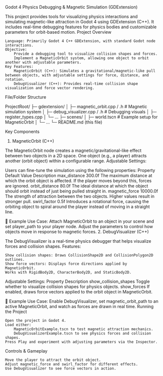 Godot 4 Physics Debugging & Magnetic Simulation (GDExtension)

This project provides tools for visualizing physics interactions and simulating magnetic-like attraction in Godot 4 using GDExtension (C++). It includes real-time debugging features for physics bodies and customizable parameters for orbit-based motion.
Project Overview

    Language: Primarily Godot 4 C++ GDExtension, with standard Godot node interactions.
    Objective:
        Provide a debugging tool to visualize collision shapes and forces.
        Implement a MagneticOrbit system, allowing one object to orbit another with adjustable parameters.
    Key Features:
        MagneticOrbit (C++): Simulates a gravitational/magnetic-like pull between objects, with adjustable settings for force, distance, and rotation.
        DebugVisualizer (C++): Provides real-time collision shape visualization and force vector rendering.

File/Folder Structure

ProjectRoot/
├─ gdextension/
│   ├─ magnetic_orbit.cpp / .h  # Magnetic simulation system
│   ├─ debug_visualizer.cpp / .h  # Debugging visuals
│   ├─ register_types.cpp
│   └─ ...
├─ scenes/
│   ├─ world.tscn  # Example setup for MagneticOrbit
│   └─ ...
└─ README.md (this file)

Key Components
1. MagneticOrbit (C++)

The MagneticOrbit node creates a magnetic/gravitational-like effect between two objects in a 2D space. One object (e.g., a player) attracts another (orbit object) within a configurable range.
Adjustable Settings:

Users can fine-tune the simulation using the following properties:
Property	Default Value	Description
max_distance	300.0f	The maximum distance at which the orbit object is affected. If the player moves beyond this, forces are ignored.
orbit_distance	80.0f	The ideal distance at which the object should orbit instead of just being pulled straight in.
magnetic_force	10000.0f	The strength of attraction between the two objects. Higher values result in stronger pull.
swirl_factor	0.5f	Introduces a rotational force, causing the orbiting object to spiral around the player instead of moving in a straight line.

📌 Example Use Case:
Attach MagneticOrbit to an object in your scene and set player_path to your player node. Adjust the parameters to control how objects move in response to magnetic forces.
2. DebugVisualizer (C++)

The DebugVisualizer is a real-time physics debugger that helps visualize forces and collision shapes.
Features:

    Show collision shapes: Draws CollisionShape2D and CollisionPolygon2D outlines.
    Show force vectors: Displays force directions applied by MagneticOrbit.
    Works with RigidBody2D, CharacterBody2D, and StaticBody2D.

Adjustable Settings:
Property	Description
show_collision_shapes	Toggle whether to visualize collision shapes for physics objects.
show_forces	If enabled, draws force vectors applied to the orbit object in MagneticOrbit.

📌 Example Use Case:
Enable DebugVisualizer, set magnetic_orbit_path to an active MagneticOrbit, and watch as forces are drawn in real time.
Running the Project

    Open the project in Godot 4.
    Load either:
        MagneticOrbitExample.tscn to test magnetic attraction mechanics.
        DebugVisualizerExample.tscn to see physics forces and collision shapes.
    Press Play and experiment with adjusting parameters via the Inspector.

Controls & Gameplay

    Move the player to attract the orbit object.
    Adjust magnetic_force and swirl_factor for different effects.
    Use DebugVisualizer to see force vectors in action.